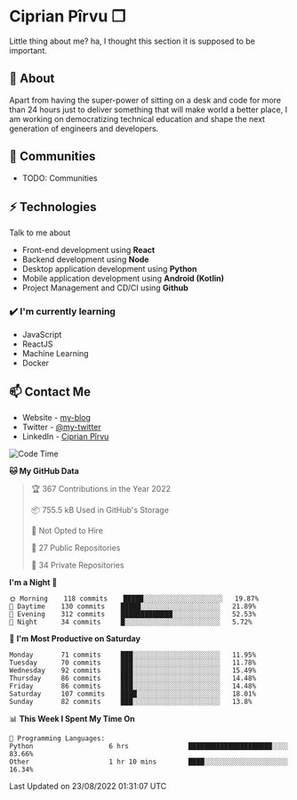 # Ciprian Pîrvu ❐

Little thing about me? ha, I thought this section it is supposed to be important.

## 🧐 About

Apart from having the super-power of sitting on a desk and code for more than 24 hours just to deliver something that will make world a better place, I am working on democratizing technical education and shape the next generation of engineers and developers.

## 👯 Communities

-   TODO: Communities

## ⚡ Technologies

Talk to me about

-   Front-end development using **React**
-   Backend development using **Node**
-   Desktop application development using **Python**
-   Mobile application development using **Android (Kotlin)**
-   Project Management and CD/CI using **Github**

### ✔️ I'm currently learning

-   JavaScript
-   ReactJS
-   Machine Learning
-   Docker

## 📫 Contact Me

-   Website - [my-blog]()
-   Twitter - [@my-twitter]()
-   LinkedIn - [Ciprian Pîrvu](https://www.linkedin.com/in/p%C3%AErvu-ciprian-cristian-4415991b1/)

<!--START_SECTION:waka-->
![Code Time](http://img.shields.io/badge/Code%20Time-1%2C290%20hrs%2013%20mins-blue)

**🐱 My GitHub Data** 

> 🏆 367 Contributions in the Year 2022
 > 
> 📦 755.5 kB Used in GitHub's Storage 
 > 
> 🚫 Not Opted to Hire
 > 
> 📜 27 Public Repositories 
 > 
> 🔑 34 Private Repositories  
 > 
**I'm a Night 🦉** 

```text
🌞 Morning    118 commits    █████░░░░░░░░░░░░░░░░░░░░   19.87% 
🌆 Daytime    130 commits    █████░░░░░░░░░░░░░░░░░░░░   21.89% 
🌃 Evening    312 commits    █████████████░░░░░░░░░░░░   52.53% 
🌙 Night      34 commits     █░░░░░░░░░░░░░░░░░░░░░░░░   5.72%

```
📅 **I'm Most Productive on Saturday** 

```text
Monday       71 commits     ███░░░░░░░░░░░░░░░░░░░░░░   11.95% 
Tuesday      70 commits     ███░░░░░░░░░░░░░░░░░░░░░░   11.78% 
Wednesday    92 commits     ███░░░░░░░░░░░░░░░░░░░░░░   15.49% 
Thursday     86 commits     ███░░░░░░░░░░░░░░░░░░░░░░   14.48% 
Friday       86 commits     ███░░░░░░░░░░░░░░░░░░░░░░   14.48% 
Saturday     107 commits    ████░░░░░░░░░░░░░░░░░░░░░   18.01% 
Sunday       82 commits     ███░░░░░░░░░░░░░░░░░░░░░░   13.8%

```


📊 **This Week I Spent My Time On** 

```text
💬 Programming Languages: 
Python                   6 hrs               █████████████████████░░░░   83.66% 
Other                    1 hr 10 mins        ████░░░░░░░░░░░░░░░░░░░░░   16.34%

```


 Last Updated on 23/08/2022 01:31:07 UTC
<!--END_SECTION:waka-->
